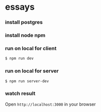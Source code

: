 # essays

### install postgres

### install node npm

### run on local for client

```bash
$ npm run dev
```

### run on local for server

```bash
$ npm run server-dev
```

### watch result

Open `http://localhost:3000` in your browser
